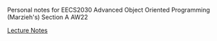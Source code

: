Personal notes for EECS2030 Advanced Object Oriented Programming (Marzieh's) Section A AW22

[Lecture Notes](cs%202030%20notes.md)
